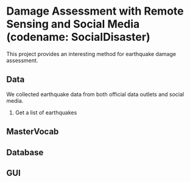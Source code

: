# Damage Assessment with Remote Sensing and Social Media (codename: SocialDisaster)
This project provides an interesting method for earthquake damage assessment.

## Data
We collected earthquake data from both official data outlets and social media.
1. Get a list of earthquakes

## MasterVocab

## Database

## GUI
